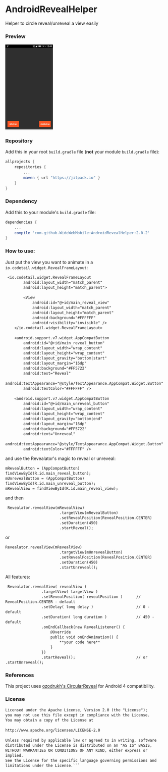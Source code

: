 # AndroidRevealHelper
Helper to circle reveal/unreveal a view easily

### Preview 
<img src="https://github.com/WideWebMobile/AndroidRevealHelper/blob/master/preview/revealator.gif" width="30%">

### Repository

Add this in your root `build.gradle` file (**not** your module `build.gradle` file):

```gradle
allprojects {
	repositories {
		...
		maven { url "https://jitpack.io" }
	}
}
```

### Dependency

Add this to your module's `build.gradle` file:

```gradle
dependencies {
    ...
    compile 'com.github.WideWebMobile:AndroidRevealHelper:2.0.2'
}
```
### How to use:

Just put the view you want to animate in a `io.codetail.widget.RevealFrameLayout`:
```
 <io.codetail.widget.RevealFrameLayout
        android:layout_width="match_parent"
        android:layout_height="match_parent">

        <View
            android:id="@+id/main_reveal_view"
            android:layout_width="match_parent"
            android:layout_height="match_parent"
            android:background="#FFFFFF"
            android:visibility="invisible" />
    </io.codetail.widget.RevealFrameLayout>
    
    <android.support.v7.widget.AppCompatButton
        android:id="@+id/main_reveal_button"
        android:layout_width="wrap_content"
        android:layout_height="wrap_content"
        android:layout_gravity="bottom|start"
        android:layout_margin="16dp"
        android:background="#FF5722"
        android:text="Reveal"
        android:textAppearance="@style/TextAppearance.AppCompat.Widget.Button"
        android:textColor="#FFFFFF" />

    <android.support.v7.widget.AppCompatButton
        android:id="@+id/main_unreveal_button"
        android:layout_width="wrap_content"
        android:layout_height="wrap_content"
        android:layout_gravity="bottom|end"
        android:layout_margin="16dp"
        android:background="#FF5722"
        android:text="Unreveal"
        android:textAppearance="@style/TextAppearance.AppCompat.Widget.Button"
        android:textColor="#FFFFFF" />
```
and use the Revealator's magic to reveal or unreveal:

```
mRevealButton = (AppCompatButton) findViewById(R.id.main_reveal_button);
mUnrevealButton = (AppCompatButton) findViewById(R.id.main_unreveal_button);
mRevealView = findViewById(R.id.main_reveal_view);
```
and then
```
 Revealator.revealView(mRevealView)
                        .targetView(mRevealButton)
                        .setRevealPosition(RevealPosition.CENTER)
                        .setDuration(450)
                        .startReveal();
```
or
```
Revealator.revealView(mRevealView)
                        .targetView(mUnrevealButton)
                        .setRevealPosition(RevealPosition.CENTER)
                        .setDuration(450)
                        .startUnreveal();
```
All features:
```
 Revealator.revealView( revealView )
                .targetView( targetView )
                .setRevealPosition( revealPosition )      // RevealPosition.CENTER - default
                .setDelay( long delay )                   // 0 - default
                .setDuration( long duration )             // 450 - default
                .onEndCallback(new RevealListener() {
                    @Override
                    public void onEndAnimation() {
                        **your code here**
                    }
                })
                .startReveal();                           // or .startUnreveal();
```

### References

This project uses [ozodrukh's CircularReveal](https://github.com/ozodrukh/CircularReveal) for Android 4 compatibility.

### License 

 ```code
Licensed under the Apache License, Version 2.0 (the "License");
you may not use this file except in compliance with the License.
You may obtain a copy of the License at

http://www.apache.org/licenses/LICENSE-2.0

Unless required by applicable law or agreed to in writing, software
distributed under the License is distributed on an "AS IS" BASIS,
WITHOUT WARRANTIES OR CONDITIONS OF ANY KIND, either express or implied.
See the License for the specific language governing permissions and
limitations under the License.```

